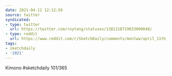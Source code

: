 ```yaml
---
date: 2021-04-11 12:12:59
source: twitter
syndicated:
- type: twitter
  url: https://twitter.com/roytang/statuses/1381218719033090048/
- type: reddit
  url: https://www.reddit.com/r/SketchDaily/comments/monlww/april_11th_satsuma/gu54dbo/
tags:
- sketchdaily
- '2021'
---
```


Kimono #sketchdaily 101/365